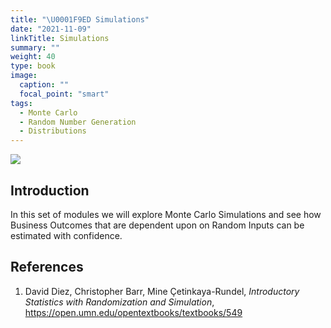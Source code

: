 ```yaml
---
title: "\U0001F9ED Simulations"
date: "2021-11-09"
linkTitle: Simulations
summary: ""
weight: 40
type: book
image:
  caption: ""
  focal_point: "smart"
tags: 
  - Monte Carlo
  - Random Number Generation
  - Distributions
---
```


![](featured.jpg)

## Introduction

In this set of modules we will explore Monte Carlo Simulations and see how Business Outcomes that are dependent upon on Random Inputs can be estimated with confidence. 


## References

1. David Diez, Christopher Barr, Mine Çetinkaya-Rundel, *Introductory Statistics with Randomization and Simulation*, <https://open.umn.edu/opentextbooks/textbooks/549>

